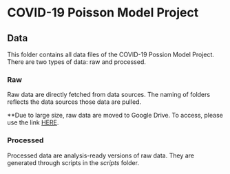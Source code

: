# COVID-19 Poisson Model Project

## Data

This folder contains all data files of the COVID-19 Possion Model Project. There are two types of data: raw and processed.

### Raw

Raw data are directly fetched from data sources. The naming of folders reflects the data sources those data are pulled.

**Due to large size, raw data are moved to Google Drive. To access, please use the link [HERE](https://drive.google.com/drive/folders/1xZDBQJFxCApj7UhAkjtrmrHnOwtgRvye?usp=sharing).

### Processed

Processed data are analysis-ready versions of raw data. They are generated through scripts in the *scripts* folder.
